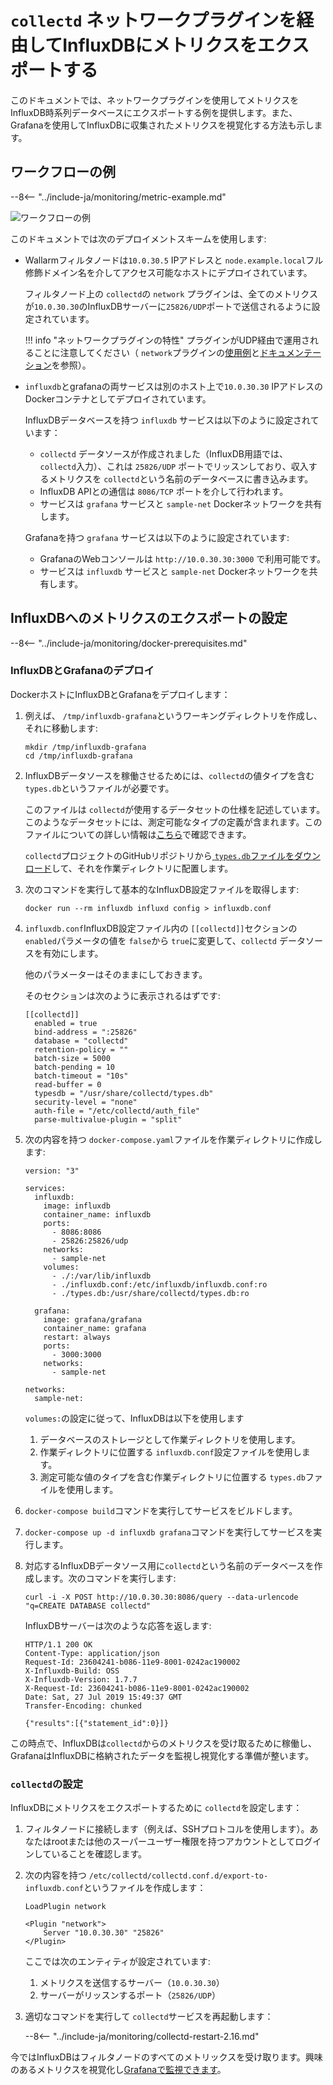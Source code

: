 [img-network-plugin-influxdb]:     ../../images/monitoring/network-plugin-influxdb.png

[doc-grafana]:                     working-with-grafana.md

[link-collectd-networking]:        https://collectd.org/wiki/index.php/Networking_introduction
[link-network-plugin]:             https://collectd.org/documentation/manpages/collectd.conf.5.shtml#plugin_network
[link-typesdb]:                    https://collectd.org/documentation/manpages/types.db.5.shtml
[link-typesdb-file]:               https://github.com/collectd/collectd/blob/master/src/types.db

#   `collectd` ネットワークプラグインを経由してInfluxDBにメトリクスをエクスポートする

このドキュメントでは、ネットワークプラグインを使用してメトリクスをInfluxDB時系列データベースにエクスポートする例を提供します。また、Grafanaを使用してInfluxDBに収集されたメトリクスを視覚化する方法も示します。

##  ワークフローの例

--8<-- "../include-ja/monitoring/metric-example.md"

![ワークフローの例][img-network-plugin-influxdb]

このドキュメントでは次のデプロイメントスキームを使用します:
*   Wallarmフィルタノードは`10.0.30.5` IPアドレスと `node.example.local`フル修飾ドメイン名を介してアクセス可能なホストにデプロイされています。
    
    フィルタノード上の `collectd`の `network` プラグインは、全てのメトリクスが`10.0.30.30`のInfluxDBサーバーに`25826/UDP`ポートで送信されるように設定されています。
    
      
    !!! info "ネットワークプラグインの特性"
        プラグインがUDP経由で運用されることに注意してください（ `network`プラグインの[使用例][link-collectd-networking]と[ドキュメンテーション][link-network-plugin]を参照）。
    
    
*   `influxdb`とgrafanaの両サービスは別のホスト上で`10.0.30.30` IPアドレスのDockerコンテナとしてデプロイされています。

    InfluxDBデータベースを持つ `influxdb` サービスは以下のように設定されています：

      * `collectd` データソースが作成されました（InfluxDB用語では、 `collectd`入力）、これは `25826/UDP` ポートでリッスンしており、収入するメトリクスを `collectd`という名前のデータベースに書き込みます。
      * InfluxDB APIとの通信は `8086/TCP` ポートを介して行われます。
      * サービスは `grafana` サービスと `sample-net` Dockerネットワークを共有します。
    
    
    
    Grafanaを持つ `grafana` サービスは以下のように設定されています:
    
      * GrafanaのWebコンソールは `http://10.0.30.30:3000` で利用可能です。
      * サービスは `influxdb` サービスと `sample-net` Dockerネットワークを共有します。

##  InfluxDBへのメトリクスのエクスポートの設定

--8<-- "../include-ja/monitoring/docker-prerequisites.md"

### InfluxDBとGrafanaのデプロイ

DockerホストにInfluxDBとGrafanaをデプロイします：
1.  例えば、 `/tmp/influxdb-grafana`というワーキングディレクトリを作成し、それに移動します:

    ```
    mkdir /tmp/influxdb-grafana
    cd /tmp/influxdb-grafana
    ```
    
2.  InfluxDBデータソースを稼働させるためには、`collectd`の値タイプを含む`types.db`というファイルが必要です。
    
    このファイルは `collectd`が使用するデータセットの仕様を記述しています。このようなデータセットには、測定可能なタイプの定義が含まれます。このファイルについての詳しい情報は[こちら][link-typesdb]で確認できます。
    
    `collectd`プロジェクトのGitHubリポジトリから[ `types.db`ファイルをダウンロード][link-typesdb-file]して、それを作業ディレクトリに配置します。
    
3.  次のコマンドを実行して基本的なInfluxDB設定ファイルを取得します:

    ```
    docker run --rm influxdb influxd config > influxdb.conf
    ```
    
4.  `influxdb.conf`InfluxDB設定ファイル内の `[[collectd]]`セクションの `enabled`パラメータの値を `false`から `true`に変更して、`collectd` データソースを有効にします。

    他のパラメーターはそのままにしておきます。

    そのセクションは次のように表示されるはずです:

    ```
    [[collectd]]
      enabled = true
      bind-address = ":25826"
      database = "collectd"
      retention-policy = ""
      batch-size = 5000
      batch-pending = 10
      batch-timeout = "10s"
      read-buffer = 0
      typesdb = "/usr/share/collectd/types.db"
      security-level = "none"
      auth-file = "/etc/collectd/auth_file"
      parse-multivalue-plugin = "split" 
    ```
    
5.  次の内容を持つ `docker-compose.yaml`ファイルを作業ディレクトリに作成します:

    ```
    version: "3"
    
    services:
      influxdb:
        image: influxdb
        container_name: influxdb
        ports:
          - 8086:8086
          - 25826:25826/udp
        networks:
          - sample-net
        volumes:
          - ./:/var/lib/influxdb
          - ./influxdb.conf:/etc/influxdb/influxdb.conf:ro
          - ./types.db:/usr/share/collectd/types.db:ro
    
      grafana:
        image: grafana/grafana
        container_name: grafana
        restart: always
        ports:
          - 3000:3000
        networks:
          - sample-net
    
    networks:
      sample-net:
    ```

    `volumes:`の設定に従って、InfluxDBは以下を使用します
    1.  データベースのストレージとして作業ディレクトリを使用します。
    2.  作業ディレクトリに位置する `influxdb.conf`設定ファイルを使用します。
    3.  測定可能な値のタイプを含む作業ディレクトリに位置する `types.db`ファイルを使用します。
    
6.  `docker-compose build`コマンドを実行してサービスをビルドします。

7.  `docker-compose up -d influxdb grafana`コマンドを実行してサービスを実行します。

8.  対応するInfluxDBデータソース用に`collectd`という名前のデータベースを作成します。次のコマンドを実行します:

    ```
    curl -i -X POST http://10.0.30.30:8086/query --data-urlencode "q=CREATE DATABASE collectd"
    ```

    InfluxDBサーバーは次のような応答を返します:

    ```
    HTTP/1.1 200 OK
    Content-Type: application/json
    Request-Id: 23604241-b086-11e9-8001-0242ac190002
    X-Influxdb-Build: OSS
    X-Influxdb-Version: 1.7.7
    X-Request-Id: 23604241-b086-11e9-8001-0242ac190002
    Date: Sat, 27 Jul 2019 15:49:37 GMT
    Transfer-Encoding: chunked
    
    {"results":[{"statement_id":0}]}
    ```
    
この時点で、InfluxDBは`collectd`からのメトリクスを受け取るために稼働し、GrafanaはInfluxDBに格納されたデータを監視し視覚化する準備が整います。

### `collectd`の設定

InfluxDBにメトリクスをエクスポートするために `collectd`を設定します：
1. フィルタノードに接続します（例えば、SSHプロトコルを使用します）。あなたはrootまたは他のスーパーユーザー権限を持つアカウントとしてログインしていることを確認します。
2. 次の内容を持つ `/etc/collectd/collectd.conf.d/export-to-influxdb.conf`というファイルを作成します：

    ```
    LoadPlugin network
    
    <Plugin "network">
        Server "10.0.30.30" "25826"
    </Plugin>
    ```
    
    ここでは次のエンティティが設定されています:

    1.  メトリクスを送信するサーバー（`10.0.30.30`）
    2.  サーバーがリッスンするポート（`25826/UDP`）
    
3. 適切なコマンドを実行して `collectd`サービスを再起動します：

   --8<-- "../include-ja/monitoring/collectd-restart-2.16.md"

今ではInfluxDBはフィルタノードのすべてのメトリックスを受け取ります。興味のあるメトリクスを視覚化し[Grafanaで監視できます][doc-grafana]。